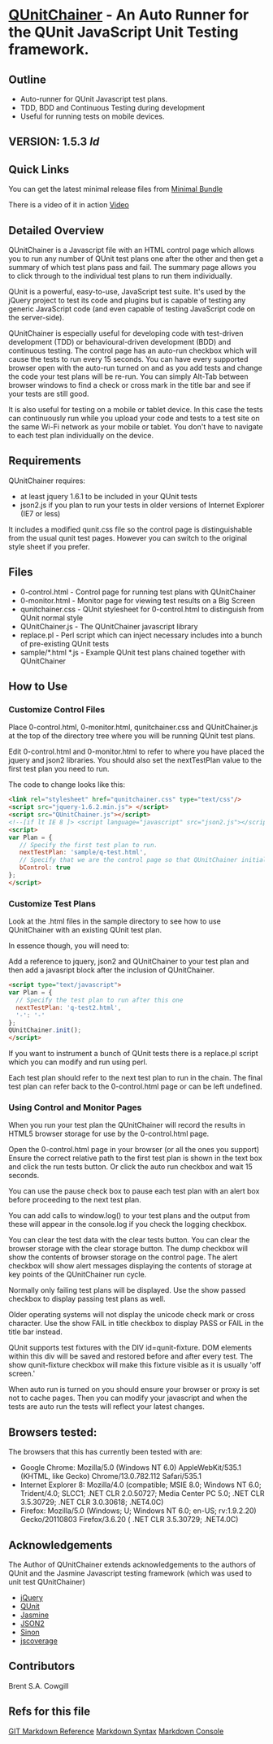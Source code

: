 # [QUnitChainer](https://github.com/bcowgill/QUnitChainer) - An Auto Runner for the QUnit JavaScript Unit Testing framework.

## Outline

* Auto-runner for QUnit Javascript test plans.
* TDD, BDD and Continuous Testing during development
* Useful for running tests on mobile devices.

## VERSION: 1.5.3 $Id$

## Quick Links

You can get the latest minimal release files from
[Minimal Bundle](https://github.com/bcowgill/QUnitChainer/blob/master/release/QUnitChainer.tar.gz?raw=true)

There is a video of it in action
[Video](http://screencast.com/t/OZMnMelG8K)

## Detailed Overview

QUnitChainer is a Javascript file with an HTML control page which allows you to
run any number of QUnit test plans one after the other and then get a summary
of which test plans pass and fail. The summary page allows you to click through
to the individual test plans to run them individually.

QUnit is a powerful, easy-to-use, JavaScript test suite. It's used by the jQuery
project to test its code and plugins but is capable of testing any generic
JavaScript code (and even capable of testing JavaScript code on the server-side).

QUnitChainer is especially useful for developing code with test-driven development
(TDD) or behavioural-driven development (BDD) and continuous testing.  The control
page has an auto-run checkbox which will cause the tests to run every 15 seconds.
You can have every supported browser open with the auto-run turned on and as you
add tests and change the code your test plans will be re-run. You can simply
Alt-Tab between browser windows to find a check or cross mark in the title bar and
see if your tests are still good.

It is also useful for testing on a mobile or tablet device.  In this case the tests
can continuously run while you upload your code and tests to a test site on the same
Wi-Fi network as your mobile or tablet. You don't have to navigate to each test
plan individually on the device.

## Requirements

QUnitChainer requires:

* at least jquery 1.6.1 to be included in your QUnit tests
* json2.js if you plan to run your tests in older versions of Internet Explorer (IE7 or less)

It includes a modified qunit.css file so the control page is distinguishable from the
usual qunit test pages.  However you can switch to the original style sheet if you
prefer.

## Files

* 0-control.html     - Control page for running test plans with QUnitChainer
* 0-monitor.html     - Monitor page for viewing test results on a Big Screen
* qunitchainer.css   - QUnit stylesheet for 0-control.html to distinguish from QUnit normal style
* QUnitChainer.js    - The QUnitChainer javascript library
* replace.pl         - Perl script which can inject necessary includes into a bunch
                       of pre-existing QUnit tests
* sample/*.html *.js - Example QUnit test plans chained together with QUnitChainer

## How to Use

### Customize Control Files

Place 0-control.html, 0-monitor.html, qunitchainer.css and QUnitChainer.js at the top of the
directory tree where you will be running QUnit test plans.

Edit 0-control.html and 0-monitor.html to refer to where you have placed the
jquery and json2 libraries.
You should also set the nextTestPlan value to the first test plan you need to run.

The code to change looks like this:

```html
<link rel="stylesheet" href="qunitchainer.css" type="text/css"/>
<script src="jquery-1.6.2.min.js"> </script>
<script src="QUnitChainer.js"></script>
<!--[if lt IE 8 ]> <script language="javascript" src="json2.js"></script> <![endif]-->
<script>
var Plan = {
   // Specify the first test plan to run.
   nextTestPlan: 'sample/q-test.html',
   // Specify that we are the control page so that QUnitChainer initialises itself accordingly
   bControl: true
};
</script>
```

### Customize Test Plans

Look at the .html files in the sample directory to see how to use QUnitChainer
with an existing QUnit test plan.

In essence though, you will need to:

Add a reference to jquery, json2 and QUnitChainer to your test plan and then
add a javasript block after the inclusion of QUnitChainer.

```html
<script type="text/javascript">
var Plan = {
  // Specify the test plan to run after this one
  nextTestPlan: 'q-test2.html',
  '-': '-'
};
QUnitChainer.init();
</script>
```

If you want to instrument a bunch of QUnit tests there is a replace.pl script
which you can modify and run using perl.

Each test plan should refer to the next test plan to run in the chain. The final
test plan can refer back to the 0-control.html page or can be left undefined.

### Using Control and Monitor Pages

When you run your test plan the QUnitChainer will record the results in HTML5
browser storage for use by the 0-control.html page.

Open the 0-control.html page in your browser (or all the ones you support)
Ensure the correct relative path to the first test plan is shown in the text box
and click the run tests button. Or click the auto run checkbox and wait 15 seconds.

You can use the pause check box to pause each test plan with an alert box before
proceeding to the next test plan.

You can add calls to window.log() to your test plans and the output from these
will appear in the console.log if you check the logging checkbox.

You can clear the test data with the clear tests button. You can clear the browser
storage with the clear storage button. The dump checkbox will show the contents
of browser storage on the control page. The alert checkbox will show alert
messages displaying the contents of storage at key points of the QUnitChainer
run cycle.

Normally only failing test plans will be displayed. Use the show passed checkbox
to display passing test plans as well.

Older operating systems will not display the unicode check mark or cross character.
Use the show FAIL in title checkbox to display PASS or FAIL in the title bar
instead.

QUnit supports test fixtures with the DIV id=qunit-fixture. DOM elements within
this div will be saved and restored before and after every test. The show
qunit-fixture checkbox will make this fixture visible as it is usually
'off screen.'

When auto run is turned on you should ensure your browser or proxy is set not
to cache pages. Then you can modify your javascript and when the tests are
auto run the tests will reflect your latest changes.

## Browsers tested:

The browsers that this has currently been tested with are:

* Google Chrome: Mozilla/5.0 (Windows NT 6.0) AppleWebKit/535.1 (KHTML, like Gecko) Chrome/13.0.782.112 Safari/535.1
* Internet Explorer 8: Mozilla/4.0 (compatible; MSIE 8.0; Windows NT 6.0; Trident/4.0; SLCC1; .NET CLR 2.0.50727; Media Center PC 5.0; .NET CLR 3.5.30729; .NET CLR 3.0.30618; .NET4.0C)
* Firefox: Mozilla/5.0 (Windows; U; Windows NT 6.0; en-US; rv:1.9.2.20) Gecko/20110803 Firefox/3.6.20 ( .NET CLR 3.5.30729; .NET4.0C)

## Acknowledgements

The Author of QUnitChainer extends acknowledgements to the authors of QUnit and
the Jasmine Javascript testing framework (which was used to unit test QUnitChainer)

* [jQuery](http://jquery.com/)
* [QUnit](http://docs.jquery.com/QUnit)
* [Jasmine](https://github.com/pivotal/jasmine/wiki)
* [JSON2](http://www.JSON.org/json2.js)
* [Sinon](http://sinonjs.org/)
* [jscoverage](http://siliconforks.com/jscoverage/)

## Contributors

Brent S.A. Cowgill

## Refs for this file

[GIT Markdown Reference](http://github.github.com/github-flavored-markdown/)
[Markdown Syntax](http://daringfireball.net/projects/markdown/syntax)
[Markdown Console](http://github.github.com/github-flavored-markdown/preview.html)